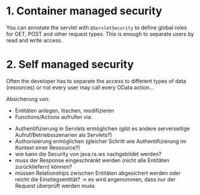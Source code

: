 # 1. Container managed security
You can annotate the servlet with `@ServletSecurity` to define global roles for GET, POST and other request types. This is enough to separate users by read and write access.
# 2. Self managed security
Often the developer has to separate the access to different types of data (resources) or not every user may call every OData action...

Absicherung von:
- Entitäten anlegen, löschen, modifizieren
- Functions/Actions aufrufen
via:
* Authentifizierung in Servlets ermöglichen (gibt es andere serverseitige Aufruf/Betriebsszenarien als Servlets?)
* Authorisierung ermöglichen (gleicher Schritt wie Authentifizierung im Kontext einer Ressource?)
* wie kann die Security von java.rs.ws nachgebildet werden?
* muss der Response eingeschränkt werden (nicht alle Entitäten zurückliefern) können?
* müssen Relationships zwischen Entitäten abgesichert werden oder reicht die Einstiegsentität?
-> es wird angenommen, dass nur der Request überprüft werden muss